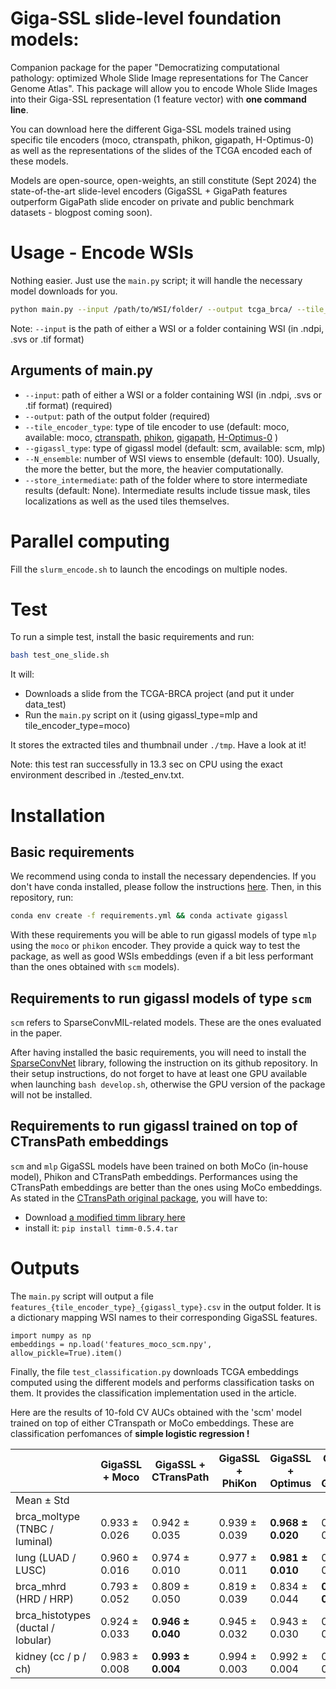 # Giga-SSL slide-level foundation models:

Companion package for the paper "Democratizing computational pathology: optimized Whole Slide Image representations for The Cancer Genome Atlas".
This package will allow you to encode Whole Slide Images into their Giga-SSL representation (1 feature vector) with **one command line**. 

You can download here the different Giga-SSL models trained using specific tile encoders (moco, ctranspath, phikon, gigapath, H-Optimus-0) as well as the representations of the slides of the TCGA encoded each of these models. 

Models are open-source, open-weights, an still constitute (Sept 2024) the state-of-the-art slide-level encoders (GigaSSL + GigaPath features outperform GigaPath slide encoder on private and public benchmark datasets - blogpost coming soon).

# Usage - Encode WSIs

Nothing easier. Just use the `main.py` script; it will handle the necessary model downloads for you.

```bash
python main.py --input /path/to/WSI/folder/ --output tcga_brca/ --tile_encoder_type moco
```

Note: `--input` is the path of either a WSI or a folder containing WSI (in .ndpi, .svs or .tif format)

## Arguments of main.py

- `--input`: path of either a WSI or a folder containing WSI (in .ndpi, .svs or .tif format) (required)
- `--output`: path of the output folder (required)
- `--tile_encoder_type`: type of tile encoder to use (default: moco, available: moco, [ctranspath](https://github.com/Xiyue-Wang/TransPath), [phikon](https://www.medrxiv.org/content/10.1101/2023.07.21.23292757v1), [gigapath](https://github.com/prov-gigapath/prov-gigapath), [H-Optimus-0](https://huggingface.co/bioptimus/H-optimus-0) )
- `--gigassl_type`: type of gigassl model (default: scm, available: scm, mlp)
- `--N_ensemble`: number of WSI views to ensemble (default: 100). Usually, the more the better, but the more, the heavier computationally.
- `--store_intermediate`: path of the folder where to store intermediate results (default: None). Intermediate results include tissue mask, tiles localizations as well as the used tiles themselves.

# Parallel computing

Fill the `slurm_encode.sh` to launch the encodings on multiple nodes.

# Test

To run a simple test, install the basic requirements and run:

```bash
bash test_one_slide.sh
```

It will:

* Downloads a slide from the TCGA-BRCA project (and put it under data_test)
* Run the `main.py` script on it (using gigassl_type=mlp and tile_encoder_type=moco)

It stores the extracted tiles and thumbnail under `./tmp`. Have a look at it!

Note: this test ran successfully in 13.3 sec on CPU using the exact environment described in ./tested_env.txt.

# Installation

## Basic requirements

We recommend using conda to install the necessary dependencies. If you don't have conda installed, please follow the instructions [here](https://docs.conda.io/projects/conda/en/latest/user-guide/install/).
Then, in this repository, run:

```bash
conda env create -f requirements.yml && conda activate gigassl
```

With these requirements you will be able to run gigassl models of type `mlp` using the `moco` or `phikon` encoder.
They provide a quick way to test the package, as well as good WSIs embeddings (even if a bit less performant than the ones obtained with `scm` models).

## Requirements to run gigassl models of type `scm`

`scm` refers to SparseConvMIL-related models. These are the ones evaluated in the paper.

After having installed the basic requirements, you will need to install the [SparseConvNet](https://github.com/facebookresearch/SparseConvNet) library, following the instruction on its github repository.
In their setup instructions, do not forget to have at least one GPU available when launching `bash develop.sh`, otherwise the GPU version of the package will not be installed.

## Requirements to run gigassl trained on top of CTransPath embeddings

`scm` and `mlp` GigaSSL models have been trained on both MoCo (in-house model), Phikon and CTransPath embeddings.
Performances using the CTransPath embeddings are better than the ones using MoCo embeddings.
As stated in the [CTransPath original package](https://github.com/Xiyue-Wang/TransPath), you will have to:

* Download [a modified timm library here](https://drive.google.com/file/d/1JV7aj9rKqGedXY1TdDfi3dP07022hcgZ/view?usp=sharing)
* install it: `pip install timm-0.5.4.tar`

# Outputs

The `main.py` script will output a file `features_{tile_encoder_type}_{gigassl_type}.csv` in the output folder.
It is a dictionary mapping WSI names to their corresponding GigaSSL features.

```
import numpy as np
embeddings = np.load('features_moco_scm.npy', allow_pickle=True).item()
```

Finally, the file `test_classification.py` downloads TCGA embeddings computed using the different models and performs classification tasks on them.
It provides the classification implementation used in the article.

Here are the results of 10-fold CV AUCs obtained with the 'scm' model trained on top of either CTranspath or MoCo embeddings. These are classification perfomances of **simple logistic regression !**

|                   | GigaSSL + Moco | GigaSSL + CTransPath | GigaSSL + PhiKon | GigaSSL + Optimus | GigaSSL + GigaPath |
|-------------------|----------------|----------------------|------------------|-------------------|--------------------|
| Mean ± Std        |                |                      |                  |                   |                    |
| brca_moltype (TNBC / luminal)	          | 0.933 ± 0.026  | 0.942 ± 0.035        | 0.939 ± 0.039    | __0.968 ± 0.020__     | 0.961 ± 0.029      |
| lung (LUAD / LUSC)            | 0.960 ± 0.016  | 0.974 ± 0.010        | 0.977 ± 0.011    | __0.981 ± 0.010__     | 0.980 ± 0.010      |
| brca_mhrd (HRD / HRP)            | 0.793 ± 0.052  | 0.809 ± 0.050        | 0.819 ± 0.039    | 0.834 ± 0.044     | __0.837 ± 0.048__      |
| brca_histotypes (ductal / lobular)            | 0.924 ± 0.033  | __0.946 ± 0.040__        | 0.945 ± 0.032    | 0.943 ± 0.030     | 0.938 ± 0.034      |
| kidney (cc / p / ch)            | 0.983 ± 0.008  | __0.993 ± 0.004__        | 0.994 ± 0.003    | 0.992 ± 0.004     | 0.991 ± 0.005      |


